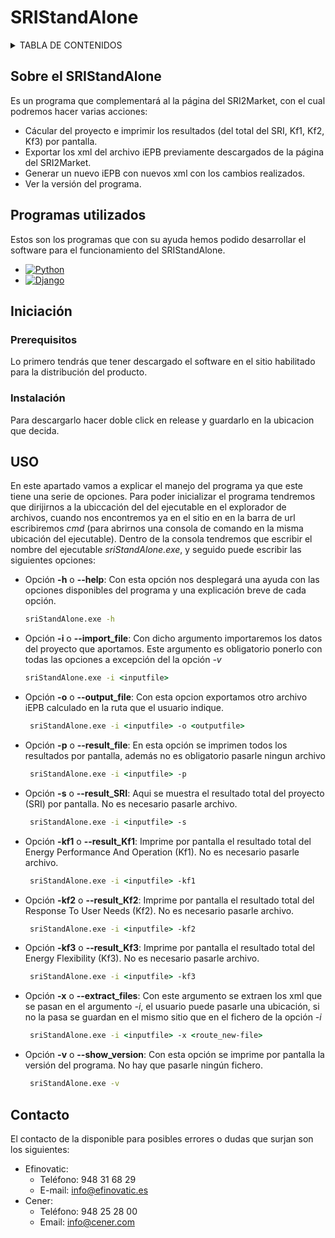 # SRIStandAlone
<!-- TABLA DE CONTENIDOS -->
<details>
  <summary>TABLA DE CONTENIDOS</summary>
  <ol>
    <li>
      <a href="#sobre-el-sristandalone">Sobre el SRIStandAlone</a>
      <ul>
        <li><a href="#programas-utilizados">Construido con</a></li>
      </ul>
    </li>
    <li>
      <a href="#iniciación">Iniciación</a>
      <ul>
        <li><a href="#prerequisitos">Prerequisitos</a></li>
        <li><a href="#instalación">Instalación</a></li>
      </ul>
    </li>
      <li><a href="#uso">Uso</a></li>
    <li><a href="#contribuciones">Contribuciones</a></li>
    <li><a href="#licencia">Licencia</a></li>
    <li><a href="#Contacto">Contacto</a></li>
  </ol>
</details>

<!-- SOBRE EL SRIStandAlone -->
## Sobre el SRIStandAlone
Es un programa que complementará al la página del SRI2Market, con el cual podremos hacer varias acciones: 
  <ul>
    <li>Cácular del proyecto e imprimir los resultados (del total del SRI, Kf1, Kf2, Kf3) por pantalla.</li> 
    <li>Exportar los xml del archivo iEPB previamente descargados de la página del SRI2Market.</li> 
    <li>Generar un nuevo iEPB con nuevos xml con los cambios realizados.</li>
    <li>Ver la versión del programa.</li>
  </ul>

<!-- PROGRAMAS UTILIZADOS -->
## Programas utilizados
Estos son los programas que con su ayuda hemos podido desarrollar el software para el funcionamiento del SRIStandAlone.
* [![Python][Python.py]][Python-url]
* [![Django][Django.dj]][Django-url]

<!-- PRIMEROS PASOS PARA LA UTILIZACIÓN DEL SRIStandAlone -->
## Iniciación
### Prerequisitos
Lo primero tendrás que tener descargado el software en el sitio habilitado para la distribución del producto.
### Instalación
Para descargarlo hacer doble click en release y guardarlo en la ubicacion que decida.
<!-- USO DEL SRIStandAlone -->
## USO
En este apartado vamos a explicar el manejo del programa ya que este tiene una serie de opciones. 
Para poder inicializar el programa tendremos que dirijirnos a la ubiccación del del ejecutable en el explorador de archivos, 
cuando nos encontremos ya en el sitio en en la barra de url escribiremos <i>cmd</i> (para abrirnos una consola de comando en la misma ubicación del ejecutable).
Dentro de la consola tendremos que escribir el nombre del ejecutable <i>sriStandAlone.exe</i>, y seguido puede escribir las siguientes opciones:
* Opción <b>-h</b> o <b>--help</b>: Con esta opción nos desplegará una ayuda con las opciones disponibles del programa y una explicación breve de cada opción.
   ```cmd
   sriStandAlone.exe -h
   ```
* Opción <b>-i</b> o <b>--import_file</b>: Con dicho argumento importaremos los datos del proyecto que aportamos. Este argumento es obligatorio ponerlo con todas las opciones a excepción del la opción <i>-v</i>
   ```cmd
   sriStandAlone.exe -i <inputfile>
   ```
* Opción <b>-o</b> o <b>--output_file</b>: Con esta opcion exportamos otro archivo iEPB calculado en la ruta que el usuario indique.
  ```cmd
   sriStandAlone.exe -i <inputfile> -o <outputfile>
   ```
* Opción <b>-p</b> o <b>--result_file</b>: En esta opción se imprimen todos los resultados por pantalla, además no es obligatorio pasarle ningun archivo
  ```cmd
   sriStandAlone.exe -i <inputfile> -p
   ```
* Opción <b>-s</b> o <b>--result_SRI</b>: Aqui se muestra el resultado total del proyecto (SRI) por pantalla. No es necesario pasarle archivo.
  ```cmd
   sriStandAlone.exe -i <inputfile> -s
   ```
* Opción <b>-kf1</b> o <b>--result_Kf1</b>: Imprime por pantalla el resultado total del Energy Performance And Operation (Kf1). No es necesario pasarle archivo.
  ```cmd
   sriStandAlone.exe -i <inputfile> -kf1
   ```
* Opción <b>-kf2</b> o <b>--result_Kf2</b>: Imprime por pantalla el resultado total del Response To User Needs (Kf2). No es necesario pasarle archivo.
  ```cmd
   sriStandAlone.exe -i <inputfile> -kf2
   ```
* Opción <b>-kf3</b> o <b>--result_Kf3</b>: Imprime por pantalla el resultado total del Energy Flexibility (Kf3). No es necesario pasarle archivo.
  ```cmd
   sriStandAlone.exe -i <inputfile> -kf3
   ```
* Opción <b>-x</b> o <b>--extract_files</b>: Con este argumento se extraen los xml que se pasan en el argumento <i>-i</i>, el usuario puede pasarle una ubicación, si no la pasa se guardan en el mismo sitio que en el fichero de la opción <i>-i</i>
  ```cmd
   sriStandAlone.exe -i <inputfile> -x <route_new-file>
   ```
* Opción <b>-v</b> o <b>--show_version</b>: Con esta opción se imprime por pantalla la versión del programa. No hay que pasarle ningún fichero.
  ```cmd
   sriStandAlone.exe -v
   ```
<!-- Contacto -->
## Contacto
El contacto de la disponible para posibles errores o dudas que surjan son los siguientes:
* Efinovatic:
  - Teléfono: 948 31 68 29
  - E-mail: info@efinovatic.es
* Cener:
    - Teléfono: 948 25 28 00
    - Email: info@cener.com


<!-- REFERENCIA A LAS URLS E IMAGENES -->
<!-- https://www.markdownguide.org/basic-syntax/#reference-style-links -->
[Python.py]: https://img.shields.io/badge/python-000000?style=for-the-badge&logo=pypi&logoColor=white
[Python-url]: https://www.python.org/downloads/
[Django.dj]: https://img.shields.io/badge/django-092E20?style=for-the-badge&logo=django&logoColor=white
[Django-url]: https://www.djangoproject.com/download/



